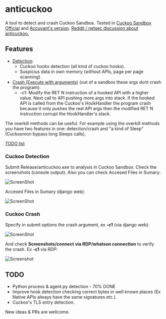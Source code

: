 # anticuckoo
A tool to detect and crash Cuckoo Sandbox. Tested in [Cuckoo Sandbox Official](http://www.cuckoosandbox.org/) and [Accuvant's version](https://github.com/brad-accuvant/cuckoo-modified). [Reddit / netsec discussion about anticuckoo.](https://www.reddit.com/r/netsec/comments/3atvmb/anticuckoo_a_tool_to_detect_and_crash_cuckoo/)

## Features 

* [Detection](#cuckoo-detection):
  * Cuckoo hooks detection (all kind of cuckoo hooks).
  * Suspicius data in own memory (without APIs, page per page scanning).
* [Crash (Execute with arguments)](#cuckoo-crash) (out of a sandbox these args dont crash the program):
  * -c1: Modify the RET N instruction of a hooked API with a higher value. Next call to API pushing more args into stack. If the hooked API is called from the Cuckoo's HookHandler the program crash because it only pushes the real API args then the modified RET N instruction corrupt the HookHandler's stack.

The overkill methods can be useful. For example using the overkill methods you have two features in one: detection/crash and "a kind of Sleep" (Cuckoomon bypass long Sleeps calls).

[TODO list](#todo)

### Cuckoo Detection

Submit Release/anticuckoo.exe to analysis in Cuckoo Sandbox. Check the screenshots (console output). Also you can check Accesed Files in Sumary:

![ScreenShot](https://github.com/David-Reguera-Garcia-Dreg/anticuckoo/blob/images/anticuckoo.png)

Accesed Files in Sumary (django web):

![ScreenShot](https://github.com/David-Reguera-Garcia-Dreg/anticuckoo/blob/images/Sumary.png)

### Cuckoo Crash

Specify in submit options the crash argument, ex **-c1** (via django web):

![ScreenShot](https://github.com/David-Reguera-Garcia-Dreg/anticuckoo/blob/images/cuckooarguments.png)

And check **Screenshots/connect via RDP/whatson connection** to verify the crash. Ex **-c1** via RDP:

![Screenshot](https://github.com/David-Reguera-Garcia-Dreg/anticuckoo/blob/images/cuckoocrash.png)

## TODO
* Python process & agent.py detection - 70% DONE
* Improve hook detection checking correct bytes in well known places (Ex Native APIs always have the same signatures etc.).
* Cuckoo's TLS entry detection.

New ideas & PRs are wellcome.
